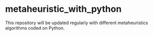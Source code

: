 # metaheuristic_with_python

This repository will be updated regularly with different metaheuristics algorithms coded on Python.
